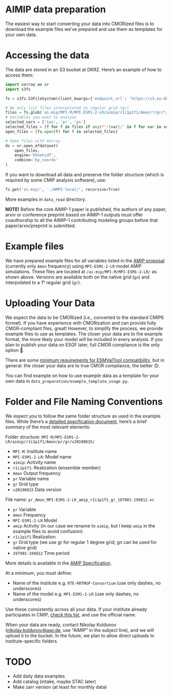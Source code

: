 AIMIP data preparation
==

The easiest way to start converting your data into CMORized files is to download the example files we’ve prepared and use them as templates for your own data.

Accessing the data
===

The data are stored in an S3 bucket at DKRZ. Here’s an example of how to access them:

```python
import xarray as xr
import s3fs

fs = s3fs.S3FileSystem(client_kwargs={'endpoint_url': 'https://s3.eu-dkrz-1.dkrz.cloud'},anon=True)

# We only list files interpolated on regular grid (gr)
files = fs.glob('ai-mip/MPI-M/MPI-ESM1-2-LR/aimip/r1i1p1f1/Amon/*/gr/*/*')
# Variables you want to analyse
selected_vars = ['tas', 'pr', 'ps']
selected_files = [f for f in files if any(f"/{var}/" in f for var in selected_vars)]
open_files = [fs.open(f) for f in selected_files]

# Open files with Xarray
ds = xr.open_mfdataset(
    open_files,
    engine='h5netcdf',
    combine='by_coords'
)
```

If you want to download all data and preserve the folder structure (which is required by some CMIP analysis software), use:

```python
fs.get('ai-mip/', './AMPI-local/', recursive=True)
```

More examples in `data_read` directory.

**NOTE!** Before the core AIMIP-1 paper is published, the authors of any paper, arxiv or conference preprint based on AIMIP-1 outputs must offer coauthorship to all the AIMIP-1 contributing modeling groups before that paper/arxiv/preprint is submitted.

Example files
===
We have prepared example files for all variables listed in the [AMIP proposal](https://docs.google.com/document/d/1-NqmXTrEGolzzUdQdMQER43sluNvqeJIiRZeYjE2jKY/edit?tab=t.0#heading=h.agwogvnn8ud) (currently only `Amon` frequency) using `MPI-ESM1-2-LR` model AMIP simulations. These files are located at `/ai-mip/MPI-M/MPI-ESM1-2-LR/` as shown above. Versions are available both on the native grid (`gn`) and interpolated to a 1° regular grid (`gr`).

Uploading Your Data
===
We expect the data to be CMORized (i.e., converted to the standard CMIP6 format). If you have experience with CMORization and can provide fully CMOR-compliant files, great! However, to simplify the process, we provide example files to use as templates. The closer your data are to the example format, the more likely your model will be included in every analysis. If you plan to publish your data on ESGF later, full CMOR compliance is the only option 🤷.

There are some [minimum requirements for ESMValTool compatibility](https://gist.github.com/schlunma/fb7fb96f8a41c476bb1e1d99be321097#absolutely-mandatory-criteria), but in general: the closer your data are to true CMOR compliance, the better 😊.

You can find example on how to use example data as a template for your own data in `data_preparation/example_template_usage.py`.

Folder and File Naming Conventions
====
We expect you to follow the same folder structure as used in the example files. While there’s a [detailed specification document](https://docs.google.com/document/d/1h0r8RZr_f3-8egBMMh7aqLwy3snpD6_MrDz1q8n5XUk/edit?tab=t.0), here’s a brief summary of the most relevant elements:

Folder structure:
`MPI-M/MPI-ESM1-2-LR/aimip/r1i1p1f1/Amon/pr/gr/v20190815/`

- `MPI-M`: Institute name
- `MPI-ESM1-2-LR`: Model name
- `aimip`: Activity name
- `r1i1p1f1`: Realization (ensemble member)
- `Amon` Output frequency
- `pr` Variable name
- `gr` Grid type
- `v20190815` Data version

File name:
`pr_Amon_MPI-ESM1-2-LR_amip_r1i1p1f1_gr_197901-199812.nc`

- `pr` Variable
- `Amon` Frequency
- `MPI-ESM1-2-LR` Model
- `amip` Activity (in our case we rename to `aimip`, but I keep `amip` in the example files to avoid confusion)
- `r1i1p1f1` Realization
- `gr` Grid type (we use gr for regular 1 degree grid; gn can be used for native grid)
- `197901-199812` Time period

More details is available in the [AMIP Specification](https://docs.google.com/document/d/1-NqmXTrEGolzzUdQdMQER43sluNvqeJIiRZeYjE2jKY/edit?tab=t.0#heading=h.agwogvnn8ud).

At a minimum, you must define:
- Name of the institute e.g. `RTE-RRTMGP-Consortium` (use only dashes, no underscores)
- Name of the model e.g. `MPI-ESM1-2-LR` (use only dashes, no underscores)

Use these consistently across all your data. If your institute already participates in CMIP, [check this list](https://github.com/WCRP-CMIP/CMIP6_CVs/blob/main/CMIP6_institution_id.json), and use the official name.

When your data are ready, contact Nikolay Koldunov (nikolay.koldunov@awi.de,  use “AIMIP” in the subject line), and we will upload it to the bucket. In the future, we plan to allow direct uploads to institute-specific folders.

TODO
===
- Add daily data examples
- Add catalog (intake, maybe STAC later)
- Make zarr version (at least for monthly data)







